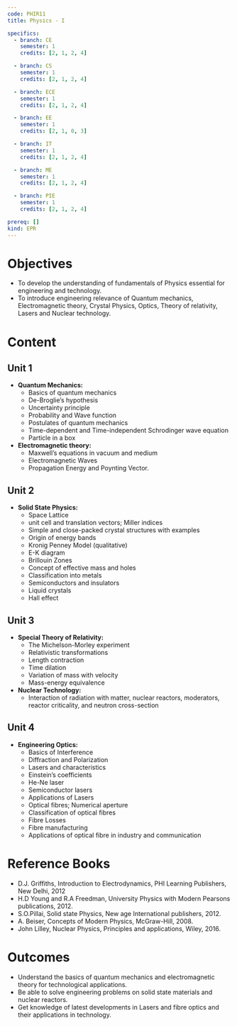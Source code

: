 ```yaml
---
code: PHIR11
title: Physics - I

specifics:
  - branch: CE
    semester: 1
    credits: [2, 1, 2, 4]

  - branch: CS
    semester: 1
    credits: [2, 1, 2, 4]

  - branch: ECE
    semester: 1
    credits: [2, 1, 2, 4]

  - branch: EE
    semester: 1
    credits: [2, 1, 0, 3]

  - branch: IT
    semester: 1
    credits: [2, 1, 2, 4]

  - branch: ME
    semester: 1
    credits: [2, 1, 2, 4]

  - branch: PIE
    semester: 1
    credits: [2, 1, 2, 4]

prereq: []
kind: EPR
---
```


# Objectives

- To develop the understanding of fundamentals of Physics essential for engineering and technology.
- To introduce engineering relevance of Quantum mechanics, Electromagnetic theory, Crystal Physics, Optics, Theory of relativity, Lasers and Nuclear technology.

# Content

## Unit 1

- **Quantum Mechanics:**
  - Basics of quantum mechanics
  - De-Broglie’s hypothesis
  - Uncertainty principle
  - Probability and Wave function
  - Postulates of quantum mechanics
  - Time-dependent and Time-independent Schrodinger wave equation
  - Particle in a box
- **Electromagnetic theory:**
  - Maxwell’s equations in vacuum and medium
  - Electromagnetic Waves
  - Propagation Energy and Poynting Vector.

## Unit 2

- **Solid State Physics:**
  - Space Lattice
  - unit cell and translation vectors; Miller indices
  - Simple and close-packed crystal structures with examples
  - Origin of energy bands
  - Kronig Penney Model (qualitative)
  - E-K diagram
  - Brillouin Zones
  - Concept of effective mass and holes
  - Classification into metals
  - Semiconductors and insulators
  - Liquid crystals
  - Hall effect

## Unit 3

- **Special Theory of Relativity:**
  - The Michelson-Morley experiment
  - Relativistic transformations
  - Length contraction
  - Time dilation
  - Variation of mass with velocity
  - Mass-energy equivalence
- **Nuclear Technology:**
  - Interaction of radiation with matter, nuclear reactors, moderators, reactor criticality, and neutron cross-section

## Unit 4

- **Engineering Optics:**
  - Basics of Interference
  - Diffraction and Polarization
  - Lasers and characteristics
  - Einstein’s coefficients
  - He-Ne laser
  - Semiconductor lasers
  - Applications of Lasers
  - Optical fibres; Numerical aperture
  - Classification of optical fibres
  - Fibre Losses
  - Fibre manufacturing
  - Applications of optical fibre in industry and communication

# Reference Books

- D.J. Griffiths, Introduction to Electrodynamics, PHI Learning Publishers, New Delhi, 2012
- H.D Young and R.A Freedman, University Physics with Modern Pearsons publications, 2012.
- S.O.Pillai, Solid state Physics, New age International publishers, 2012.
- A. Beiser, Concepts of Modern Physics, McGraw-Hill, 2008.
- John Lilley, Nuclear Physics, Principles and applications, Wiley, 2016.

# Outcomes

- Understand the basics of quantum mechanics and electromagnetic theory for technological applications.
- Be able to solve engineering problems on solid state materials and nuclear reactors.
- Get knowledge of latest developments in Lasers and fibre optics and their applications in technology.
